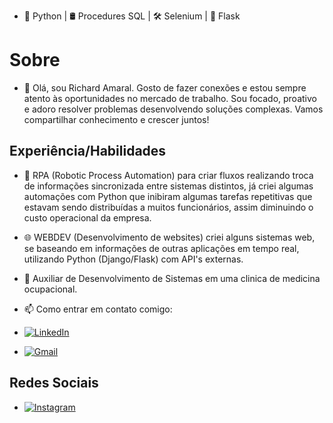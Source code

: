 - 🐍 Python  | 🛢️ Procedures SQL | 🛠️ Selenium | 🔮 Flask
 
# Sobre

- 🧛 Olá, sou Richard Amaral. Gosto de fazer conexões e estou sempre atento às oportunidades no mercado de trabalho. Sou focado, proativo e adoro resolver problemas desenvolvendo soluções complexas. Vamos compartilhar conhecimento e crescer juntos!


## Experiência/Habilidades
- 🤖 RPA (Robotic Process Automation) para criar fluxos realizando troca de informações sincronizada entre sistemas distintos, já criei algumas automações com Python que inibiram algumas tarefas repetitivas que estavam sendo distribuídas a muitos funcionários, assim diminuindo o custo operacional da empresa.
- 🌐 WEBDEV (Desenvolvimento de websites) criei alguns sistemas web, se baseando em informações de outras aplicações em tempo real, utilizando Python (Django/Flask) com API's externas.

- 💼 Auxiliar de Desenvolvimento de Sistemas em uma clinica de medicina ocupacional.
- 📫 Como entrar em contato comigo:
- [![LinkedIn](https://img.shields.io/badge/LinkedIn-0077B5?style=for-the-badge&logo=linkedin&logoColor=white)](http://bit.ly/3rwONxF)
- [![Gmail](https://img.shields.io/badge/Gmail-D14836?style=for-the-badge&logo=gmail&logoColor=white)](mailto:rickcreator156@gmail.com)





## Redes Sociais

- [![Instagram](https://img.shields.io/badge/Instagram-E4405F?style=for-the-badge&logo=instagram&logoColor=white)](https://www.instagram.com/_main_ricl/)
